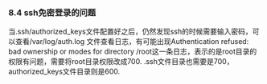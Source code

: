 ### 8.4 ssh免密登录的问题
当.ssh/authorized_keys文件配置好之后，仍然发现ssh的时候需要输入密码，可以查看/var/log/auth.log 文件查看日志，有可能出现Authentication refused: bad ownership or modes for directory /root这一条日志，表示的是root目录的权限有问题，需要将root目录权限改成700.  .ssh文件目录也需要是700，authorized_keys文件目录则是600.
